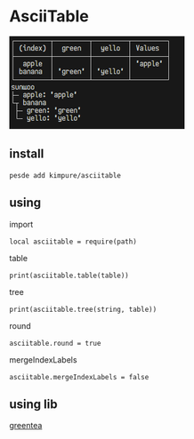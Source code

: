 # AsciiTable
<img src="https://raw.githubusercontent.com/kimpure/asciitable-luau/refs/heads/master/image/round.png">


## install
```
pesde add kimpure/asciitable
```

## using

import
```luau
local asciitable = require(path)
```

table
```luau
print(asciitable.table(table))
```

tree
```luau
print(asciitable.tree(string, table))
```

round
```luau
asciitable.round = true
```

mergeIndexLabels
```luau
asciitable.mergeIndexLabels = false
```

## using lib
[greentea](https://github.com/Corecii/GreenTea) <br>

